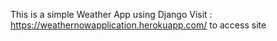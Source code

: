 This is a simple Weather App using Django
Visit : https://weathernowapplication.herokuapp.com/ to access site
